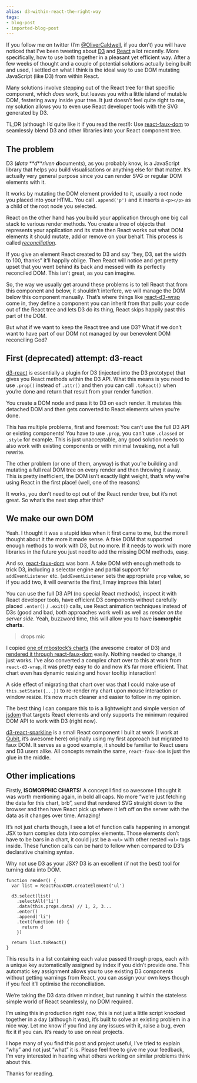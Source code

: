 ```yaml
---
alias: d3-within-react-the-right-way
tags:
- blog-post
- imported-blog-post
---
```



If you follow me on twitter (I’m [@OliverCaldwell](https://twitter.com/OliverCaldwell), if you don’t) you will have noticed that I’ve been tweeting about [D3](http://d3js.org/) and [React](http://facebook.github.io/react/) a lot recently. More specifically, how to use both together in a pleasant yet efficient way. After a few weeks of thought and a couple of potential solutions actually being built and used, I settled on what I think is the ideal way to use DOM mutating JavaScript (like D3) from within React.

Many solutions involve stepping out of the React tree for that specific component, which _does_ work, but leaves you with a little island of mutable DOM, festering away inside your tree. It just doesn’t feel quite right to me, my solution allows you to even use React developer tools with the SVG generated by D3.

TL;DR (although I’d quite like it if you read the rest!): Use [react-faux-dom](https://github.com/Olical/react-faux-dom) to seamlessly blend D3 and other libraries into your React component tree.

## The problem

D3 (***d****ata **d****riven **d***ocuments), as you probably know, is a JavaScript library that helps you build visualisations or anything else for that matter. It’s actually very general purpose since you can render SVG or regular DOM elements with it.

It works by mutating the DOM element provided to it, usually a root node you placed into your HTML. You call `.append('p')` and it inserts a `<p></p>` as a child of the root node you selected.

React on the other hand has you build your application through one big call stack to various render methods. You create a tree of objects that represents your application and its state then React works out what DOM elements it should mutate, add or remove on your behalf. This process is called _[reconciliation](https://facebook.github.io/react/docs/reconciliation.html)_.

If you give an element React created to D3 and say “hey, D3, set the width to 100, thanks” it’ll happily oblige. Then React will notice and get pretty upset that you went behind its back and messed with its perfectly reconciled DOM. This isn’t great, as you can imagine.

So, the way we usually get around these problems is to tell React that from this component and below, it shouldn’t interfere, we will manage the DOM below this component manually. That’s where things like [react-d3-wrap](https://www.npmjs.com/package/react-d3-wrap) come in, they define a component you can inherit from that pulls your code out of the React tree and lets D3 do its thing, React skips happily past this part of the DOM.

But what if we want to keep the React tree and use D3? What if we don’t want to have part of our DOM not managed by our benevolent DOM reconciling God?

## First (deprecated) attempt: d3-react

[d3-react](https://github.com/Olical/d3-react) is essentially a plugin for D3 (injected into the D3 prototype) that gives you React methods within the D3 API. What this means is you need to use `.prop()` instead of `.attr()` and then you can call `.toReact()` when you’re done and return that result from your render function.

You create a DOM node and pass it to D3 on each render. It mutates this detached DOM and then gets converted to React elements when you’re done.

This has multiple problems, first and foremost: You can’t use the full D3 API or existing components! You have to use `.prop`, you can’t use `.classed` or `.style` for example. This is just unacceptable, any good solution needs to also work with existing components or with minimal tweaking, not a full rewrite.

The other problem (or one of them, anyway) is that you’re building and mutating a full real DOM tree on every render and then throwing it away. This is pretty inefficient, the DOM isn’t exactly light weight, that’s why we’re using React in the first place! (well, one of the reasons)

It works, you don’t need to opt out of the React render tree, but it’s not great. So what’s the next step after this?

## We make our own DOM

Yeah. I thought it was a stupid idea when it first came to me, but the more I thought about it the more it made sense. A fake DOM that supported enough methods to work with D3, but no more. If it needs to work with more libraries in the future you just need to add the missing DOM methods, easy.

And so, [react-faux-dom](https://github.com/Olical/react-faux-dom) was born. A fake DOM with enough methods to trick D3, including a selector engine and partial support for `addEventListener` etc. (`addEventListener` sets the appropriate `prop` value, so if you add two, it will overwrite the first, I may improve this later)

You can use the full D3 API (no special React methods), inspect it with React developer tools, have efficient D3 components without carefully placed `.enter()` / `.exit()` calls, use React animation techniques instead of D3s (good and bad, both approaches work well) as well as _render on the server side_. Yeah, buzzword time, this will allow you to have **isomorphic charts**.

> drops mic

I copied [one of mbostock’s charts](http://bl.ocks.org/mbostock/3883245) (the awesome creator of D3) and [rendered it through react-faux-dom](http://lab.oli.me.uk/d3-to-react-again/) easily. Nothing needed to change, it just works. I’ve also converted a complex chart over to this at work from `react-d3-wrap`, it was pretty easy to do and now it’s far more efficient. That chart even has dynamic resizing and hover tooltip interaction!

A side effect of migrating that chart over was that I could make use of `this.setState({...})` to re-render my chart upon mouse interaction or window resize. It’s now much cleaner and easier to follow in my opinion.

The best thing I can compare this to is a lightweight and simple version of [jsdom](https://github.com/tmpvar/jsdom) that targets React elements and only supports the minimum required DOM API to work with D3 (right now).

[d3-react-sparkline](https://github.com/QubitProducts/d3-react-sparkline) is a small React component I built at work (I work at [Qubit](http://www.qubit.com/), it’s awesome here) originally using my first approach but migrated to faux DOM. It serves as a good example, it should be familiar to React users and D3 users alike. All concepts remain the same, `react-faux-dom` is just the glue in the middle.

## Other implications

Firstly, **ISOMORPHIC CHARTS!** A concept I find so awesome I thought it was worth mentioning again, in bold all caps. No more “we’re just fetching the data for this chart, brb”, send that rendered SVG straight down to the browser and then have React pick up where it left off on the server with the data as it changes over time. Amazing!

It’s not just charts though, I see a lot of function calls happening in amongst JSX to turn complex data into complex elements. Those elements don’t have to be bars in a chart, it could just be a `<ul>` with other nested `<ul>` tags inside. These function calls can be hard to follow when compared to D3’s declarative chaining syntax.

Why not use D3 as your JSX? D3 is an excellent (if not the best) tool for turning data into DOM.

```
function render() {
  var list = ReactFauxDOM.createElement('ul')

  d3.select(list)
    .selectAll('li')
    .data(this.props.data) // 1, 2, 3...
    .enter()
    .append('li')
    .text(function (d) {
      return d
    })

  return list.toReact()
}
```

This results in a list containing each value passed through props, each with a unique key automatically assigned by index if you didn’t provide one. This automatic key assignment allows you to use existing D3 components without getting warnings from React, you can assign your own keys though if you feel it’ll optimise the reconciliation.

We’re taking the D3 data driven mindset, but running it within the stateless simple world of React seamlessly, no DOM required.

I’m using this in production right now, this is not just a little script knocked together in a day (although it was), it’s built to solve an existing problem in a nice way. Let me know if you find any any issues with it, raise a bug, even fix it if you can. It’s ready to use on real projects.

I hope many of you find this post and project useful, I’ve tried to explain “why” and not just “what” it is. Please feel free to give me your feedback, I’m very interested in hearing what others working on similar problems think about this.

Thanks for reading.
